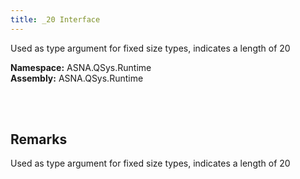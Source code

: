 ```yaml
---
title: _20 Interface
---
```


Used as type argument for fixed size types, indicates a length of 20

**Namespace:** ASNA.QSys.Runtime <br/>
**Assembly:** ASNA.QSys.Runtime

<br>
<br>

## Remarks

Used as type argument for fixed size types, indicates a length of 20

[//]: # ($$TODO: Complete the Remarks section.)

<br>
<br>

